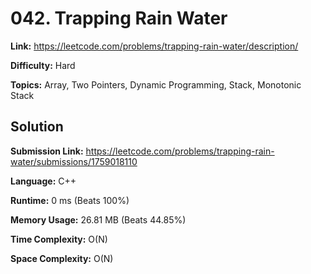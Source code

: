 # 042. Trapping Rain Water  
  
**Link:** https://leetcode.com/problems/trapping-rain-water/description/  
  
**Difficulty:** Hard  
  
**Topics:** Array, Two Pointers, Dynamic Programming, Stack, Monotonic Stack  
  
  
## Solution  
  
**Submission Link:** https://leetcode.com/problems/trapping-rain-water/submissions/1759018110  
  
**Language:** C++  
  
**Runtime:** 0 ms (Beats 100%)  
  
**Memory Usage:** 26.81 MB (Beats 44.85%)  
  
**Time Complexity:** O(N)  
  
**Space Complexity:** O(N)
